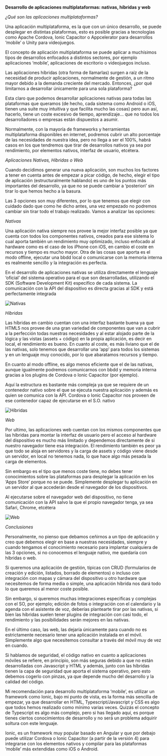 **Desarrollo de aplicaciones multiplataformas: nativas, híbridas y web**

*¿Qué son las aplicaciones multiplataformas?*

Una aplicación multiplataforma, es la que con un único desarrollo, se puede desplegar en distintas plataformas, esto es posible gracias a tecnologías como Apache Cordova, Ionic Capacitor o Appcelerator para desarrollos ‘mobile’ o Unity para videojuegos.

El concepto de aplicación multiplataforma se puede aplicar a muchísimos tipos de desarrollos enfocados a distintos sectores, por ejemplo aplicaciones ‘mobile’, aplicaciones de escritorio o videojuegos incluso.

Las aplicaciones híbridas (otra forma de llamarlas) surgen a raíz de la necesidad de producir aplicaciones, normalmente de gestión, a un ritmo mayor debido a la demanda creciente del mercado. Entonces, ¿por qué limitarnos a desarrollar únicamente para una sola plataforma?

Esta claro que podemos desarrollar aplicaciones nativas para todas las plataformas que queramos (de hecho, cada sistema como Android o iOS, tienen una suite muy intuitiva y que facilita mucho las cosas) pero aun así, hacerlo, tiene un coste excesivo de tiempo, aprendizaje… que no todos los desarrolladores o empresas están dispuestos a asumir.

Normalmente, con la mayoría de frameworks y herramientas multiplataforma disponibles en internet, podremos cubrir un alto porcentaje de las necesidades de nuestra idea, pero no llega a ser el 100%, habrá casos en los que tendremos que tirar de desarrollos nativos ya sea por rendimiento, por elementos nativos, interfaz de usuario, etcétera.

*Aplicaciones Nativas, Híbridas o Web*

Cuando decidimos generar una nueva aplicación, son muchos los factores a tener en cuenta antes de empezar a picar código, de hecho, elegir el tipo de aplicación (estructuralmente hablando) es uno de los puntos más importantes del desarrollo, ya que no se puede cambiar a ‘posteriori’ sin tirar lo que hemos hecho a la basura.

Las 3 opciones son muy diferentes, por lo que tenemos que elegir con cuidado dado que como he dicho antes, una vez empezado no podremos cambiar sin tirar todo el trabajo realizado. Vamos a analizar las opciones:

*Nativas*

Una aplicación nativa siempre nos provee la mejor interfaz posible ya que cuenta con todos los componentes nativos, creados para ese sistema lo cual aporta también un rendimiento muy optimizado, incluso enfocado al hardware como es el caso de los iPhone con iOS, en cambio el coste en recursos y tiempo es mucho mayor. Otra de las cosas que aporta es el modo offline, ejecutar una bbdd local o comunicarse con la memoria interna es realmente sencillo y la integración es perfecta.

En el desarrollo de aplicaciones nativas se utiliza directamente el lenguaje ‘oficial’ del sistema operativo para el que son desarrolladas, utilizando el SDK (Software Development Kit) especifico de cada sistema. La comunicación con la API del dispositivo es directa gracias al SDK y está perfectamente integrada

![Nativas](https://github.com/dcarvajal7/examples/blob/master/ionic4/assets/estructura-nativas.png?raw=true)

*Híbridas*

Las híbridas en cambio cuentan con una interfaz bastante buena ya que HTML5 nos provee de una gran variedad de componentes que van a cubrir a la perfección todas nuestras necesidades y al estar alojado parte de la lógica y las vistas (assets + código) en la propia aplicación, es decir en local, el rendimiento es bueno. En cuanto al coste, es más liviano que el de las nativas, solo tenemos que desarrollar una ‘app’ para todos los sistemas y en un lenguaje muy conocido, por lo que abaratamos recursos y tiempo.

En cuanto al modo offline, es algo menos eficiente que el de las nativas, aunque igualmente podremos comunicarnos con bbdd y memoria interna gracias a los plugins de Cordova o Ionic Capacitor (por ejemplo).

Aquí la estructura es bastante más compleja ya que se requiere de un contenedor nativo sobre el que se ejecuta nuestra aplicación y además es quien se comunica con la API. Cordova o Ionic Capacitor nos proveen de ese contenedor capaz de ejecutarse en el S.O. nativo

![Híbridas](https://github.com/dcarvajal7/examples/blob/master/ionic4/assets/estructura-hibridas.png?raw=true)

*Web*

Por ultimo, las aplicaciones web cuentan con los mismos componentes que las híbridas para montar la interfaz de usuario pero el acceso al hardware del dispositivo es mucho más limitado y dependemos directamente de si nuestro navegador tiene esa integración. El rendimiento también es peor ya que todo se aloja en servidores y la carga de assets y código viene desde un servidor, en local no tenemos nada, lo que hace algo más pesada la carga de elementos.

Sin embargo es el tipo que menos coste tiene, no debes tener conocimientos sobre las plataformas para desplegar la aplicación en los ‘Apps Store’ porque no se puede. Simplemente desplegar tu aplicación en un servidor al que accederán desde el navegador de los dispositivos.

Al ejecutarse sobre el navegador web del dispositivo, no tiene comunicación con la API salvo la que el propio navegador tenga, ya sea Safari, Chrome, etcétera

![Web](https://github.com/dcarvajal7/examples/blob/master/ionic4/assets/estructura-web.png?raw=true)

*Conclusiones*

Personalmente, no pienso que debamos ceñirnos a un tipo de aplicación y creo que debemos elegir en base a nuestras necesidades, siempre y cuando tengamos el conocimiento necesario para implantar cualquiera de las 3 opciones, si no conocemos el lenguaje nativo, me quedaría con híbridas o web.

Si queremos una aplicación de gestión, típicas con CRUD (formularios de creación y edición, listados, borrado de elementos) o incluso con integración con mapas y cámara del dispositivo u otro hardware que necesitemos de forma media o simple, una aplicación híbrida nos dará todo lo que queremos al menor coste posible.

Sin embargo, si queremos muchas integraciones especificas y complejas con el SO, por ejemplo; edición de fotos o integración con el calendario y la agenda con el asistente de voz, deberías plantearte tirar por las nativas, si bien las híbridas suelen tener plugins de integración con casi todo, el rendimiento y las posibilidades serán mejores en las nativas.

En el último caso, las web, las dejaría únicamente para cuando no es estrictamente necesario tener una aplicación instalada en el móvil. Simplemente algo que necesitemos consultar a través del móvil muy de vez en cuando.

Si hablamos de seguridad, el código nativo en cuanto a aplicaciones móviles se refiere, en principio, son más seguras debido a que no están desarrolladas con Javascript y HTML y además, junto con las híbridas tienen la capa de seguridad que aporta el sistema operativo, pero esto debemos cogerlo con pinzas, ya que depende mucho del desarrollo y la calidad del código.

Mi recomendación para desarrollo multiplataforma ‘mobile’, es utilizar un framework como Ionic, bajo mi punto de vista, es la forma más sencilla de empezar, ya que desarrollar en HTML, Typescript/Javascript y CSS es algo que todos hemos realizado como mínimo varias veces. Quizás el concepto de Typescript es algo más complejo, pero si has llegado aquí, es porque tienes ciertos conocimientos de desarrollo y no será un problema adquirir soltura con este lenguaje.

Ionic, es un framework muy popular basado en Angular y que por debajo puede utilizar Cordova o Ionic Capacitor (a partir de la versión 4) para integrarse con los elementos nativos y compilar para las plataformas ‘mobile’ más extendidas como iOS o Android.
